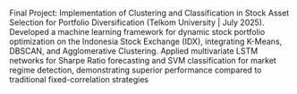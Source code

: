Final Project: Implementation of Clustering and Classification in Stock Asset Selection for Portfolio Diversification (Telkom University | July 2025). Developed a machine learning framework for dynamic stock portfolio optimization on the Indonesia Stock Exchange (IDX), integrating K-Means, DBSCAN, and Agglomerative Clustering. Applied multivariate LSTM networks for Sharpe Ratio forecasting and SVM classification for market regime detection, demonstrating superior performance compared to traditional fixed-correlation strategies
